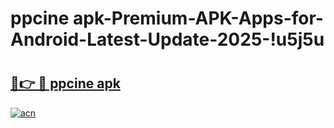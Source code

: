 # ppcine apk-Premium-APK-Apps-for-Android-Latest-Update-2025-!u5j5u

# <h2><a href="https://googleone.com">🔗👉 🔴 ppcine apk</a></h2>

[![acn](https://github.com/user-attachments/assets/0f9c940e-d8b0-45ae-aac7-cd30a18b3e1c)](https://googleone.com)

